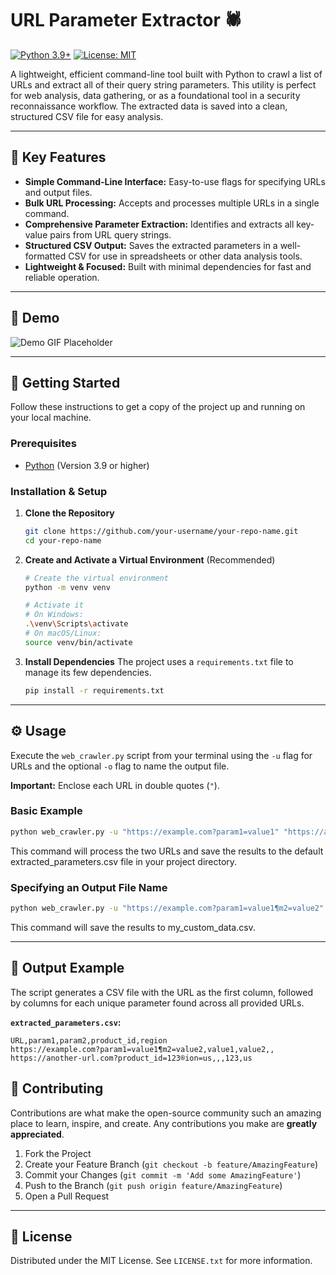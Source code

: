 # URL Parameter Extractor 🕷️

[![Python 3.9+](https://img.shields.io/badge/python-3.9+-blue.svg)](https://www.python.org/downloads/) [![License: MIT](https://img.shields.io/badge/License-MIT-yellow.svg)](https://opensource.org/licenses/MIT)

A lightweight, efficient command-line tool built with Python to crawl a list of URLs and extract all of their query string parameters. This utility is perfect for web analysis, data gathering, or as a foundational tool in a security reconnaissance workflow. The extracted data is saved into a clean, structured CSV file for easy analysis.

---

## 🌟 Key Features

*   **Simple Command-Line Interface:** Easy-to-use flags for specifying URLs and output files.
*   **Bulk URL Processing:** Accepts and processes multiple URLs in a single command.
*   **Comprehensive Parameter Extraction:** Identifies and extracts all key-value pairs from URL query strings.
*   **Structured CSV Output:** Saves the extracted parameters in a well-formatted CSV for use in spreadsheets or other data analysis tools.
*   **Lightweight & Focused:** Built with minimal dependencies for fast and reliable operation.

---

## 🚀 Demo

![Demo GIF Placeholder](https://user-images.githubusercontent.com/26887593/180222485-3313d4f3-1658-4687-9572-13d6a2f4a4a8.gif)

---

## 🔧 Getting Started

Follow these instructions to get a copy of the project up and running on your local machine.

### Prerequisites

*   [Python](https://www.python.org/downloads/) (Version 3.9 or higher)

### Installation & Setup

1.  **Clone the Repository**
    ```bash
    git clone https://github.com/your-username/your-repo-name.git
    cd your-repo-name
    ```

2.  **Create and Activate a Virtual Environment** (Recommended)
    ```bash
    # Create the virtual environment
    python -m venv venv

    # Activate it
    # On Windows:
    .\venv\Scripts\activate
    # On macOS/Linux:
    source venv/bin/activate
    ```

3.  **Install Dependencies**
    The project uses a `requirements.txt` file to manage its few dependencies.
    ```bash
    pip install -r requirements.txt
    ```

---

## ⚙️ Usage

Execute the `web_crawler.py` script from your terminal using the `-u` flag for URLs and the optional `-o` flag to name the output file.

**Important:** Enclose each URL in double quotes (`"`).

### Basic Example

```bash
python web_crawler.py -u "https://example.com?param1=value1" "https://another-url.com?product_id=123®ion=us"
```

This command will process the two URLs and save the results to the default extracted_parameters.csv file in your project directory.

### Specifying an Output File Name

```bash
python web_crawler.py -u "https://example.com?param1=value1¶m2=value2" -o my_custom_data.csv
```

This command will save the results to my_custom_data.csv.

---

## 📄 Output Example

The script generates a CSV file with the URL as the first column, followed by columns for each unique parameter found across all provided URLs.

**`extracted_parameters.csv`:**
```csv
URL,param1,param2,product_id,region
https://example.com?param1=value1¶m2=value2,value1,value2,,
https://another-url.com?product_id=123®ion=us,,,123,us
```

## 🤝 Contributing

Contributions are what make the open-source community such an amazing place to learn, inspire, and create. Any contributions you make are **greatly appreciated**.

1.  Fork the Project
2.  Create your Feature Branch (`git checkout -b feature/AmazingFeature`)
3.  Commit your Changes (`git commit -m 'Add some AmazingFeature'`)
4.  Push to the Branch (`git push origin feature/AmazingFeature`)
5.  Open a Pull Request

---

## 📃 License

Distributed under the MIT License. See `LICENSE.txt` for more information.